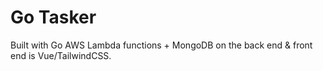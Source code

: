 # Go Tasker
Built with Go AWS Lambda functions + MongoDB on the back end & front end is Vue/TailwindCSS. 
